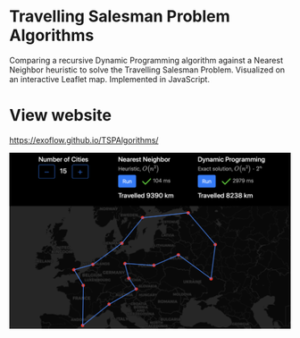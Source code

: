 # Travelling Salesman Problem Algorithms

Comparing a recursive Dynamic Programming algorithm against a Nearest Neighbor heuristic to solve the Travelling Salesman Problem. Visualized on an interactive Leaflet map. Implemented in JavaScript.

# View website
https://exoflow.github.io/TSPAlgorithms/

![Preview](Preview.png)
